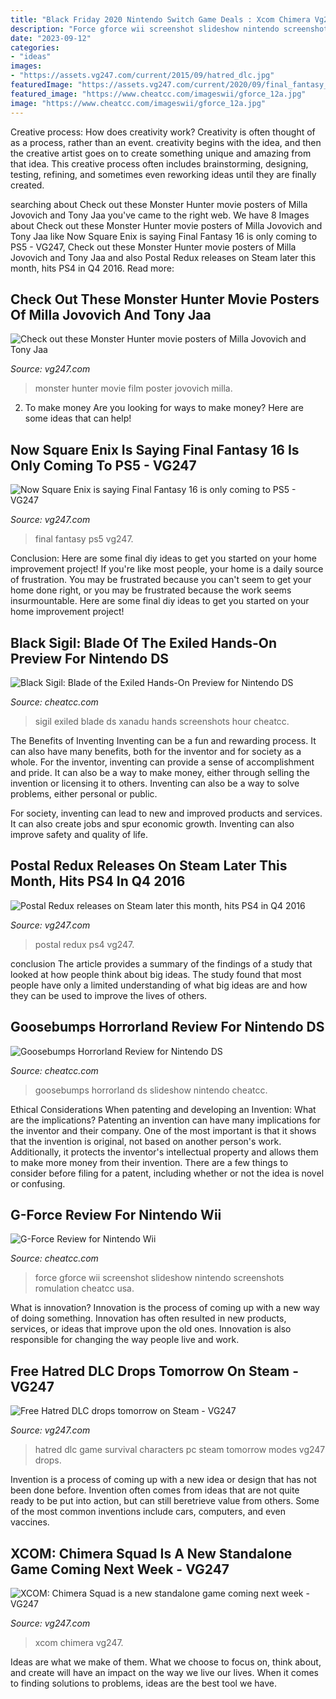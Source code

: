 ```yaml
---
title: "Black Friday 2020 Nintendo Switch Game Deals : Xcom Chimera Vg247"
description: "Force gforce wii screenshot slideshow nintendo screenshots romulation cheatcc usa"
date: "2023-09-12"
categories:
- "ideas"
images:
- "https://assets.vg247.com/current/2015/09/hatred_dlc.jpg"
featuredImage: "https://assets.vg247.com/current/2020/09/final_fantasy_16_reveal_screen_7.jpg"
featured_image: "https://www.cheatcc.com/imageswii/gforce_12a.jpg"
image: "https://www.cheatcc.com/imageswii/gforce_12a.jpg"
---
```



Creative process: How does creativity work?
Creativity is often thought of as a process, rather than an event. creativity begins with the idea, and then the creative artist goes on to create something unique and amazing from that idea. This creative process often includes brainstorming, designing, testing, refining, and sometimes even reworking ideas until they are finally created.

	

		
searching about Check out these Monster Hunter movie posters of Milla Jovovich and Tony Jaa you've came to the right web. We have 8 Images about Check out these Monster Hunter movie posters of Milla Jovovich and Tony Jaa like Now Square Enix is saying Final Fantasy 16 is only coming to PS5 - VG247, Check out these Monster Hunter movie posters of Milla Jovovich and Tony Jaa and also Postal Redux releases on Steam later this month, hits PS4 in Q4 2016. Read more:
		
    
## Check Out These Monster Hunter Movie Posters Of Milla Jovovich And Tony Jaa

<img loading=lazy src="https://assets.vg247.com/current/2020/02/monster_hunter_film_poster-3.jpg" onerror="this.onerror=null;this.src='https://tse1.mm.bing.net/th?id=OIP.VAzDUGoJ87aktFTQ5siurAHaJQ&amp;pid=15.1';" alt="Check out these Monster Hunter movie posters of Milla Jovovich and Tony Jaa">

_Source: vg247.com_

>monster hunter movie film poster jovovich milla. 

	

2. To make money
Are you looking for ways to make money? Here are some ideas that can help!

    
## Now Square Enix Is Saying Final Fantasy 16 Is Only Coming To PS5 - VG247

<img loading=lazy src="https://assets.vg247.com/current/2020/09/final_fantasy_16_reveal_screen_7.jpg" onerror="this.onerror=null;this.src='https://tse2.mm.bing.net/th?id=OIP.n7eSupiFW1_gSyjwfoofLAHaEK&amp;pid=15.1';" alt="Now Square Enix is saying Final Fantasy 16 is only coming to PS5 - VG247">

_Source: vg247.com_

>final fantasy ps5 vg247. 

	

Conclusion: Here are some final diy ideas to get you started on your home improvement project!
If you're like most people, your home is a daily source of frustration. You may be frustrated because you can't seem to get your home done right, or you may be frustrated because the work seems insurmountable. Here are some final diy ideas to get you started on your home improvement project!

    
## Black Sigil: Blade Of The Exiled Hands-On Preview For Nintendo DS

<img loading=lazy src="https://www.cheatcc.com/imagesds/blacksigil_7a.jpg" onerror="this.onerror=null;this.src='https://tse4.mm.bing.net/th?id=OIP.tecTGxYAecmWvjtkY9QVJgAAAA&amp;pid=15.1';" alt="Black Sigil: Blade of the Exiled Hands-On Preview for Nintendo DS">

_Source: cheatcc.com_

>sigil exiled blade ds xanadu hands screenshots hour cheatcc. 

	

The Benefits of Inventing
Inventing can be a fun and rewarding process. It can also have many benefits, both for the inventor and for society as a whole.
For the inventor, inventing can provide a sense of accomplishment and pride. It can also be a way to make money, either through selling the invention or licensing it to others. Inventing can also be a way to solve problems, either personal or public.

For society, inventing can lead to new and improved products and services. It can also create jobs and spur economic growth. Inventing can also improve safety and quality of life.

    
## Postal Redux Releases On Steam Later This Month, Hits PS4 In Q4 2016

<img loading=lazy src="https://assets.vg247.com/current/2016/05/postal_redux_carnival.png" onerror="this.onerror=null;this.src='https://tse2.mm.bing.net/th?id=OIP.oxOVDgk4toSxhBQ9r1IW-QHaEK&amp;pid=15.1';" alt="Postal Redux releases on Steam later this month, hits PS4 in Q4 2016">

_Source: vg247.com_

>postal redux ps4 vg247. 

	

conclusion
The article provides a summary of the findings of a study that looked at how people think about big ideas. The study found that most people have only a limited understanding of what big ideas are and how they can be used to improve the lives of others.

    
## Goosebumps Horrorland Review For Nintendo DS

<img loading=lazy src="https://www.cheatcc.com/imagesds/goosebumpshorrorland_4a.jpg" onerror="this.onerror=null;this.src='https://tse3.mm.bing.net/th?id=OIP.ZuAsSvP_mDsdDWfyydfNtgHaFH&amp;pid=15.1';" alt="Goosebumps Horrorland Review for Nintendo DS">

_Source: cheatcc.com_

>goosebumps horrorland ds slideshow nintendo cheatcc. 

	

Ethical Considerations When patenting and developing an Invention: What are the implications?
Patenting an invention can have many implications for the inventor and their company. One of the most important is that it shows that the invention is original, not based on another person's work. Additionally, it protects the inventor's intellectual property and allows them to make more money from their invention. There are a few things to consider before filing for a patent, including whether or not the idea is novel or confusing.

    
## G-Force Review For Nintendo Wii

<img loading=lazy src="https://www.cheatcc.com/imageswii/gforce_12a.jpg" onerror="this.onerror=null;this.src='https://tse1.mm.bing.net/th?id=OIP.cDGTdDmBPwkbdk-xskbN-AHaEV&amp;pid=15.1';" alt="G-Force Review for Nintendo Wii">

_Source: cheatcc.com_

>force gforce wii screenshot slideshow nintendo screenshots romulation cheatcc usa. 

	

What is innovation?
Innovation is the process of coming up with a new way of doing something. Innovation has often resulted in new products, services, or ideas that improve upon the old ones. Innovation is also responsible for changing the way people live and work.

    
## Free Hatred DLC Drops Tomorrow On Steam - VG247

<img loading=lazy src="https://assets.vg247.com/current/2015/09/hatred_dlc.jpg" onerror="this.onerror=null;this.src='https://tse3.mm.bing.net/th?id=OIP.7HmNDMEQHGynHrQMRD2AZQHaEK&amp;pid=15.1';" alt="Free Hatred DLC drops tomorrow on Steam - VG247">

_Source: vg247.com_

>hatred dlc game survival characters pc steam tomorrow modes vg247 drops. 

	

Invention is a process of coming up with a new idea or design that has not been done before. Invention often comes from ideas that are not quite ready to be put into action, but can still beretrieve value from others. Some of the most common inventions include cars, computers, and even vaccines.

    
## XCOM: Chimera Squad Is A New Standalone Game Coming Next Week - VG247

<img loading=lazy src="https://assets.vg247.com/current/2020/04/xcom_chimera_squad_keyart_crop_1.jpg" onerror="this.onerror=null;this.src='https://tse4.mm.bing.net/th?id=OIP.pmamCOfqXs6C8XdtIidqJwHaEg&amp;pid=15.1';" alt="XCOM: Chimera Squad is a new standalone game coming next week - VG247">

_Source: vg247.com_

>xcom chimera vg247. 

	

Ideas are what we make of them. What we choose to focus on, think about, and create will have an impact on the way we live our lives. When it comes to finding solutions to problems, ideas are the best tool we have.

